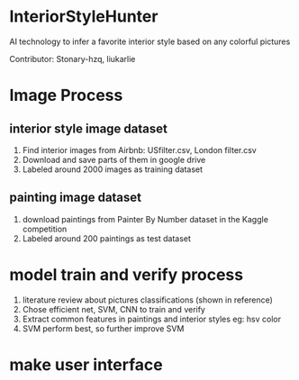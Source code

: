 # InteriorStyleHunter
AI technology to infer a favorite interior style based on any colorful pictures

Contributor: Stonary-hzq, liukarlie

# Image Process
## interior style image dataset
  1. Find interior images from Airbnb: USfilter.csv, London filter.csv
  2. Download and save parts of them in google drive
  3. Labeled around 2000 images as training dataset
## painting image dataset
  1. download paintings from Painter By Number dataset in the Kaggle competition
  2. Labeled around 200 paintings as test dataset

# model train and verify process
  1. literature review about pictures classifications (shown in reference)
  2. Chose efficient net, SVM, CNN to train and verify
  3. Extract common features in paintings and interior styles eg: hsv color
  4. SVM perform best, so further improve SVM

# make user interface
